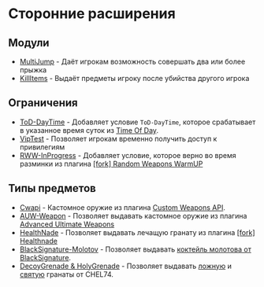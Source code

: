 # Сторонние расширения

## Модули

- [MultiJump](https://github.com/ArKaNeMaN/VipM-M-MultiJump) - Даёт игрокам возможность совершать два или более прыжка
- [KillItems](https://github.com/ArKaNeMaN/VipM-M-KillItems) - Выдаёт предметы игроку после убийства другого игрока

## Ограничения

- [ToD-DayTime](https://github.com/ArKaNeMaN/VipM-L-TimeOfDay) - Добавляет условие `ToD-DayTime`, которое срабатывает в указанное время суток из [Time Of Day](https://arkanaplugins.ru/plugin/11).
- [VipTest](https://github.com/ArKaNeMaN/VipM-L-VipTest) - Позволяет игрокам временно получить доступ к привилегиям
- [RWW-InProgress](https://github.com/ArKaNeMaN/VipM-L-RandomWeaponsWarmUP) - Добавляет условие, которое верно во время разминки из плагина [[fork] Random Weapons WarmUP](https://dev-cs.ru/resources/384/)

## Типы предметов

- [Cwapi](https://github.com/ArKaNeMaN/VipM-I-Cwapi) - Кастомное оружие из плагина [Custom Weapons API](https://github.com/ArKaNeMaN/amxx-CustomWeaponsAPI).
- [AUW-Weapon](https://github.com/ArKaNeMaN/VipM-I-AdvancedUltimateWeapons) - Позволяет выдавать кастомное оружие из плагина [Advanced Ultimate Weapons](https://dev-cs.ru/resources/945/)
- [HealthNade](https://github.com/ArKaNeMaN/VipM-I-HealthNade) - Позволяет выдавать лечащую гранату из плагина [[fork] Healthnade](https://dev-cs.ru/resources/1271/)
- [BlackSignature-Molotov](https://github.com/ArKaNeMaN/VipM-I-BlackSignature-Molotov) - Позволяет выдавать [коктейль молотова от BlackSignature](https://shorturl.at/jtzGZ).
- [DecoyGrenade & HolyGrenade](https://github.com/ArKaNeMaN/VipM-I-Chel74Nades) - Позволяет выдавать [ложную](https://c-s.net.ua/forum/topic91919.html) и [святую](https://c-s.net.ua/forum/topic92517.html) гранаты от CHEL74.
